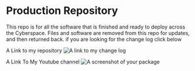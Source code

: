# Production Repository

This repo is for all the software that is finished and ready to deploy across the Cyberspace. Files and software are removed from this repo for updates, and then returned back. if you are looking for the change log
click below

A Link to my repository
![A link to my change log](C:\Users\Bashir\Documents\Filesoh\Ruby\Production)

A Link To My Youtube channel
![A screenshot of your package](https://f.cloud.github.com/assets/69169/2290250/c35d867a-a017-11e3-86be-cd7c5bf3ff9b.gif)
